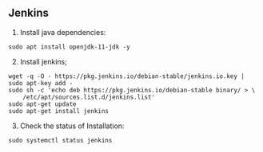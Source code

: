 ## Jenkins 

1. Install java dependencies:

```shell
sudo apt install openjdk-11-jdk -y
```

2. Install jenkins;
```shell
wget -q -O - https://pkg.jenkins.io/debian-stable/jenkins.io.key | sudo apt-key add -
sudo sh -c 'echo deb https://pkg.jenkins.io/debian-stable binary/ > \
    /etc/apt/sources.list.d/jenkins.list'
sudo apt-get update
sudo apt-get install jenkins
```

3. Check the status of Installation:
```shell
sudo systemctl status jenkins
```

